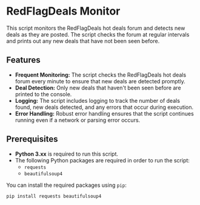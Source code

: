 # RedFlagDeals Monitor

This script monitors the RedFlagDeals hot deals forum and detects new deals as they are posted. The script checks the forum at regular intervals and prints out any new deals that have not been seen before.

## Features

- **Frequent Monitoring:** The script checks the RedFlagDeals hot deals forum every minute to ensure that new deals are detected promptly.
- **Deal Detection:** Only new deals that haven't been seen before are printed to the console.
- **Logging:** The script includes logging to track the number of deals found, new deals detected, and any errors that occur during execution.
- **Error Handling:** Robust error handling ensures that the script continues running even if a network or parsing error occurs.

## Prerequisites

- **Python 3.xx** is required to run this script.
- The following Python packages are required in order  to run the script:
  - `requests`
  - `beautifulsoup4`

You can install the required packages using `pip`:

```bash
pip install requests beautifulsoup4
 
